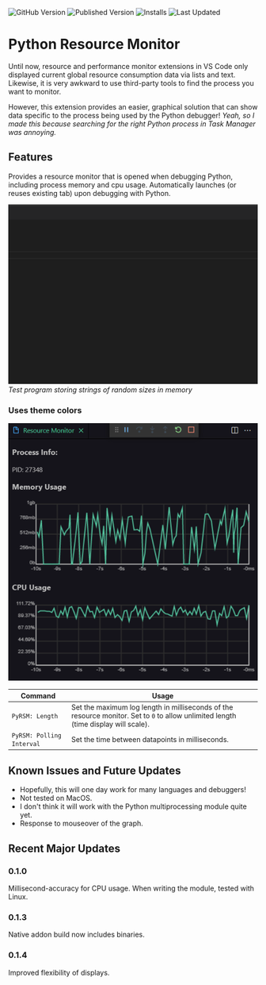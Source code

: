![GitHub Version](https://img.shields.io/github/package-json/v/2kai2kai2/VSCode-Python-Resource-Monitor?color=blue&logo=Github)
![Published Version](https://img.shields.io/visual-studio-marketplace/v/kaih2o.python-resource-monitor?color=blue&logo=Visual%20Studio%20Code&logoColor=%230078d7)
![Installs](https://img.shields.io/visual-studio-marketplace/i/kaih2o.python-resource-monitor?logo=Visual%20Studio%20Code&logoColor=%230078d7)
![Last Updated](https://img.shields.io/visual-studio-marketplace/last-updated/kaih2o.python-resource-monitor?logo=Visual%20Studio%20Code&logoColor=%230078d7)
# Python Resource Monitor

Until now, resource and performance monitor extensions in VS Code only displayed current global resource consumption data via lists and text. Likewise, it is very awkward to use third-party tools to find the process you want to monitor.

However, this extension provides an easier, graphical solution that can show data specific to the process being used by the Python debugger! _Yeah, so I made this because searching for the right Python process in Task Manager was annoying._

## Features

Provides a resource monitor that is opened when debugging Python, including process memory and cpu usage. Automatically launches (or reuses existing tab) upon debugging with Python.

![usage](images/usage.gif)
_Test program storing strings of random sizes in memory_

### Uses theme colors

![usage2](images/dark_sc.png)

| Command                   | Usage                                                                                                                               |
| ------------------------- | ----------------------------------------------------------------------------------------------------------------------------------- |
| `PyRSM: Length`           | Set the maximum log length in milliseconds of the resource monitor. Set to `0` to allow unlimited length (time display will scale). |
| `PyRSM: Polling Interval` | Set the time between datapoints in milliseconds.                                                                                    |

## Known Issues and Future Updates

- Hopefully, this will one day work for many languages and debuggers!
- Not tested on MacOS.
- I don't think it will work with the Python multiprocessing module quite yet.
- Response to mouseover of the graph.

## Recent Major Updates

### 0.1.0

Millisecond-accuracy for CPU usage. When writing the module, tested with Linux.

### 0.1.3

Native addon build now includes binaries.

### 0.1.4

Improved flexibility of displays.